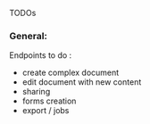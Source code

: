 TODOs

### General:


Endpoints to do : 
* create complex document
* edit document with new content
* sharing
* forms creation
* export / jobs
